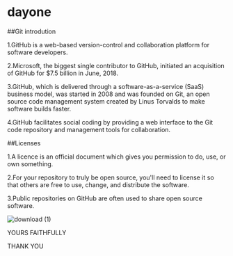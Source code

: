 # dayone

##Git introdution


1.GitHub is a web-based version-control and collaboration platform for software developers.

2.Microsoft, the biggest single contributor to GitHub, initiated an acquisition of GitHub for $7.5 billion in June, 2018.

3.GitHub, which is delivered through a software-as-a-service (SaaS) business model, was started in 2008 and was founded on Git, an open source code management system created by Linus Torvalds to make software builds faster.

4.GitHub facilitates social coding by providing a web interface to the Git code repository and management tools for collaboration.

##Licenses


1.A licence is an official document which gives you permission to do, use, or own something.

2.For your repository to truly be open source, you'll need to license it so that others are free to use, change, and distribute the software.

3.Public repositories on GitHub are often used to share open source software.


![download (1)](https://user-images.githubusercontent.com/116154044/196640226-8ede2028-af22-4f9b-a1cd-d2b769c4c59d.jpg)

YOURS FAITHFULLY

THANK YOU
